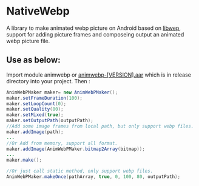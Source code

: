 # NativeWebp
A library to make animated webp picture on Android based on [libwep](https://developers.google.com/speed/webp), support for adding 
picture frames and composeing output an animated webp picture file.</br>

## Use as below:
Import module animwebp or [animwebp-[VERSION].aar](https://github.com/Irwin-Yang/NativeWebp/tree/master/release) which is in release directory into your project. Then : </br>
```Java
AnimWebPMaker maker= new AnimWebPMaker();
maker.setFrameDuration(100);
maker.setLoopCount(0);
maker.setQuality(80);
maker.setMixed(true);
maker.setOutputPath(outputPath);
//Add some image frames from local path, but only support webp files.
maker.addImage(path);
...
//Or Add from memory, support all format.
maker.addImage(AnimWebPMaker.bitmap2Array(bitmap));
...
maker.make();

//Or just call static method, only support webp files.
AnimWebPMaker.makeOnce(pathArray, true, 0, 100, 80, outputPath);
```

